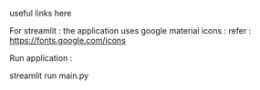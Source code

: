 
useful links here

For streamlit : the application uses google material icons : refer :  https://fonts.google.com/icons

Run application : 

streamlit run main.py

